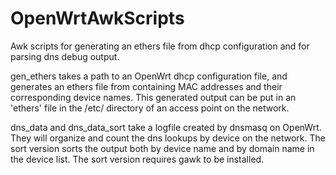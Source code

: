 # OpenWrtAwkScripts
Awk scripts for generating an ethers file from dhcp configuration and for parsing dns debug output.

gen_ethers takes a path to an OpenWrt dhcp configuration file, and generates an ethers file from
  containing MAC addresses and their corresponding device names. This generated output can be put
  in an 'ethers' file in the /etc/ directory of an access point on the network.

dns_data and dns_data_sort take a logfile created by dnsmasq on OpenWrt. They will organize and
  count the dns lookups by device on the network. The sort version sorts the output both by
  device name and by domain name in the device list. The sort version requires gawk to be installed.

